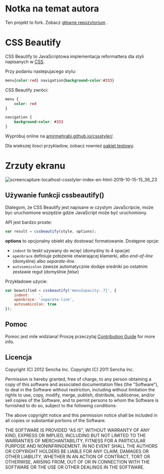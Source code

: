 # Notka na temat autora #

Ten projekt to fork. Zobacz [główne repozytorium](https://github.com/senchalabs/cssbeautify) .


# CSS Beautify #

CSS Beautify to JavaScriptowa implementacja reformattera dla styli napisanych w [CSS](http://www.w3.org/Style/CSS/).

Przy podaniu nastepujacego stylu:

```css
menu{color:red} navigation{background-color:#333}
```

CSS Beautify zwróci:

```css
menu {
    color: red
}

navigation {
    background-color: #333
}
```

Wypróbuj online na [amirmehrabi.github.io/cssstyler/](https://amirmehrabi.github.io/cssstyler/).

Dla wiekszej ilosci przykladow, zobacz rowniez [pakiet testowy](http://cssbeautify.com/test/).


# Zrzuty ekranu #

![screencapture-localhost-cssstyler-index-en-html-2019-10-15-15_36_23](https://user-images.githubusercontent.com/3878847/66830108-93ad8700-ef61-11e9-95d9-df30792b5aef.png)

## Używanie funkcji cssbeautify() ##

Dlategom, że CSS Beautify jest napisane w czystym JavaScripcie, może byc uruchomione wszędzie gdzie JavaScript może być uruchomiony.

API jest bardzo proste:

```javascript
var result = cssbeautify(style, options);
```

**options** to opcjonalny obiekt aby dostować formatowanie. Dostępne opcje:

  *  <code>indent</code> to teskt uzywany do wcięć (domyślny to 4 spacje)
  *  <code>openbrace</code> definiuje położenie otwierającej klamerki, albo *end-of-line* (domyślne) albo *separate-line*.
  *  <code>autosemicolon</code> zawsze automatycznie dodaje sredniki po ostatnim zestawie reguł (domyślnie *false*)

Przykładowe użycie:

```javascript
var beautified = cssbeautify('menu{opacity:.7}', {
    indent: '  ',
    openbrace: 'separate-line',
    autosemicolon: true
});
```

## Pomoc ##

Pomoc jest mile widziana! Proszę przeczytaj [Contribution Guide](https://github.com/AmirMehrabi/cssstyler/blob/master/CONTRIBUTING.md) for more info.

## Licencja ##

Copyright (C) 2012 Sencha Inc.
Copyright (C) 2011 Sencha Inc.

Permission is hereby granted, free of charge, to any person obtaining a copy
of this software and associated documentation files (the "Software"), to deal
in the Software without restriction, including without limitation the rights
to use, copy, modify, merge, publish, distribute, sublicense, and/or sell
copies of the Software, and to permit persons to whom the Software is
furnished to do so, subject to the following conditions:

The above copyright notice and this permission notice shall be included in
all copies or substantial portions of the Software.

THE SOFTWARE IS PROVIDED "AS IS", WITHOUT WARRANTY OF ANY KIND, EXPRESS OR
IMPLIED, INCLUDING BUT NOT LIMITED TO THE WARRANTIES OF MERCHANTABILITY,
FITNESS FOR A PARTICULAR PURPOSE AND NONINFRINGEMENT. IN NO EVENT SHALL THE
AUTHORS OR COPYRIGHT HOLDERS BE LIABLE FOR ANY CLAIM, DAMAGES OR OTHER
LIABILITY, WHETHER IN AN ACTION OF CONTRACT, TORT OR OTHERWISE, ARISING FROM,
OUT OF OR IN CONNECTION WITH THE SOFTWARE OR THE USE OR OTHER DEALINGS IN
THE SOFTWARE.
